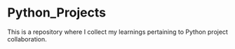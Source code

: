 # Python_Projects
This is a repository where I collect my learnings pertaining to Python project collaboration.
